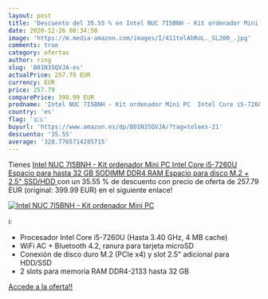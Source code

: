 ```yaml
---
layout: post
title: 'Descuento del 35.55 % en Intel NUC 7I5BNH - Kit ordenador Mini PC'
date: 2020-12-26 08:34:50
image: 'https://m.media-amazon.com/images/I/411telAbRoL._SL200_.jpg'
comments: true
category: ofertas
author: ring
slug: 'B01N35QVJA-es'
actualPrice: 257.79 EUR
currency: EUR
price: 257.79
comparePrice: 399.99 EUR
prodname: 'Intel NUC 7I5BNH - Kit ordenador Mini PC  Intel Core i5-7260U  Espacio para hasta 32 GB SODIMM DDR4 RAM  Espacio para disco M.2 + 2.5" SSD/HDD '
country: 'es'
flag: '🇪🇸'
buyurl: 'https://www.amazon.es/dp/B01N35QVJA/?tag=tolees-21'
descuento: '35.55'
average: '328.7765714285715'
---
```


Tienes [Intel NUC 7I5BNH - Kit ordenador Mini PC  Intel Core i5-7260U  Espacio para hasta 32 GB SODIMM DDR4 RAM  Espacio para disco M.2 + 2.5" SSD/HDD ](https://www.amazon.es/dp/B01N35QVJA/?tag=tolees-21) con un 35.55 % de descuento con precio de oferta de 257.79 EUR (original: 399.99 EUR) en el siguiente enlace!

[![Intel NUC 7I5BNH - Kit ordenador Mini PC](https://m.media-amazon.com/images/I/411telAbRoL._SL200_.jpg)](https://www.amazon.es/dp/B01N35QVJA/?tag=tolees-21)

ℹ️:

- Procesador Intel Core i5-7260U (Hasta 3.40 GHz, 4 MB cache)
- WiFi AC + Bluetooth 4.2, ranura para tarjeta microSD
- Conexión de disco duro M.2 (PCIe x4) y slot 2.5" adicional para HDD/SSD
- 2 slots para memoria RAM DDR4-2133 hasta 32 GB

[Accede a la oferta!!](https://www.amazon.es/dp/B01N35QVJA/?tag=tolees-21)
